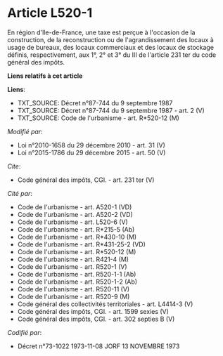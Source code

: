 # Article L520-1

En région d'Ile-de-France, une taxe est perçue à l'occasion de la construction, de la reconstruction ou de l'agrandissement
des locaux à usage de bureaux, des locaux commerciaux et des locaux de stockage définis, respectivement, aux 1°, 2° et 3° du
III de l'article 231 ter du code général des impôts.

**Liens relatifs à cet article**

**Liens**:

  - TXT_SOURCE: Décret n°87-744 du 9 septembre 1987
  - TXT_SOURCE: Décret n°87-744 du 9 septembre 1987 - art. 2 (V)
  - TXT_SOURCE: Code de l'urbanisme - art. R*520-12 (M)

_Modifié par_:

  - Loi n°2010-1658 du 29 décembre 2010 - art. 31 (V)
  - Loi n°2015-1786 du 29 décembre 2015 - art. 50 (V)

_Cite_:

  - Code général des impôts, CGI. - art. 231 ter (V)

_Cité par_:

  - Code de l'urbanisme - art. A520-1 (VD)
  - Code de l'urbanisme - art. A520-2 (VD)
  - Code de l'urbanisme - art. L520-6 (V)
  - Code de l'urbanisme - art. R*215-5 (Ab)
  - Code de l'urbanisme - art. R*430-10 (M)
  - Code de l'urbanisme - art. R*431-25-2 (VD)
  - Code de l'urbanisme - art. R*520-12 (M)
  - Code de l'urbanisme - art. R421-4 (M)
  - Code de l'urbanisme - art. R520-1 (V)
  - Code de l'urbanisme - art. R520-1-1 (Ab)
  - Code de l'urbanisme - art. R520-1-2 (Ab)
  - Code de l'urbanisme - art. R520-11 (V)
  - Code de l'urbanisme - art. R520-9 (M)
  - Code général des collectivités territoriales - art. L4414-3 (V)
  - Code général des impôts, CGI. - art. 1599 sexies (V)
  - Code général des impôts, CGI. - art. 302 septies B (V)

_Codifié par_:

  - Décret n°73-1022 1973-11-08 JORF 13 NOVEMBRE 1973
